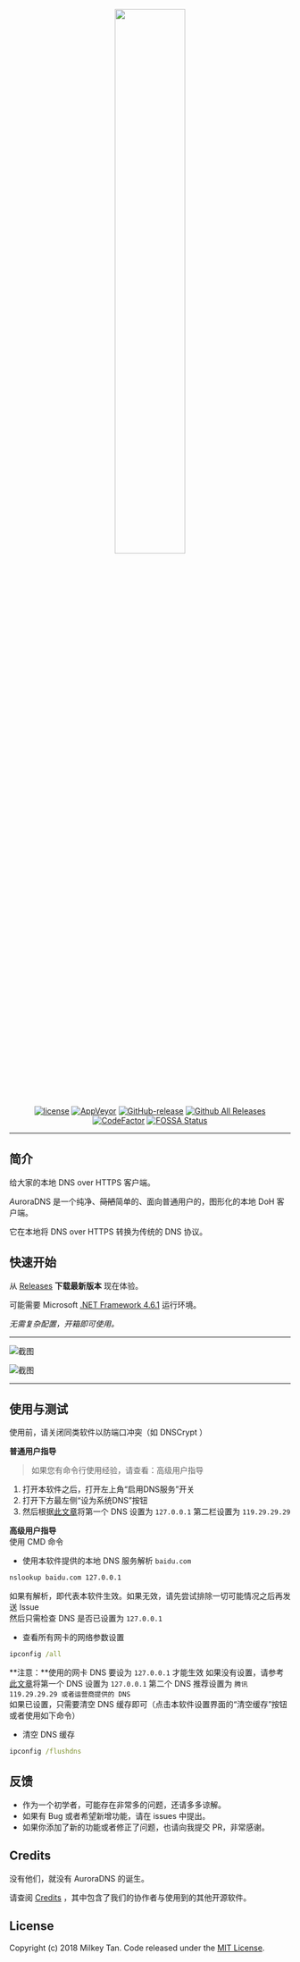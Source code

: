 
<p align="center">
          <a href='https://github.com/mili-tan/AuroraDNS.GUI'><img src='https://i.loli.net/2019/06/10/5cfdb719df5f019195.png' width="50%" height="50%"/></a>
</p>

<p align="center">
          <a href='https://github.com/mili-tan/AuroraDNS.GUI/blob/master/LICENSE.md'><img src='https://img.shields.io/github/license/mili-tan/AuroraDNS.GUI.svg' alt='license' referrerPolicy='no-referrer' /></a>
          <a href='https://ci.appveyor.com/project/mili-tan/AuroraDNS-GUI'><img src='https://img.shields.io/appveyor/ci/mili-tan/AuroraDNS-GUI.svg?&amp;logo=appveyor' alt='AppVeyor' referrerPolicy='no-referrer' /></a>
          <a href='https://github.com/mili-tan/AuroraDNS.GUI/releases/latest'><img src='https://img.shields.io/github/release/mili-tan/AuroraDNS.GUI.svg' alt='GitHub-release' referrerPolicy='no-referrer' /></a>
          <a href='https://github.com/mili-tan/AuroraDNS.GUI/releases/latest'><img src='https://img.shields.io/github/downloads/mili-tan/auroradns.gui/total.svg' alt='Github All Releases' referrerPolicy='no-referrer' /></a>
          <a href='https://www.codefactor.io/repository/github/mili-tan/AuroraDNS.GUI/overview/master'><img src='https://www.codefactor.io/repository/github/mili-tan/AuroraDNS.GUI/badge/master' alt='CodeFactor' referrerPolicy='no-referrer' /></a>
          <a href='https://app.fossa.io/projects/git%2Bgithub.com%2Fmili-tan%2FAuroraDNS.GUI?ref=badge_shield'><img src='https://app.fossa.io/api/projects/git%2Bgithub.com%2Fmili-tan%2FAuroraDNS.GUI.svg?type=shield' alt='FOSSA Status' referrerPolicy='no-referrer' /></a>
</p>


----------



## 简介

给大家的本地 DNS over HTTPS 客户端。

*A*uroraDNS 是一个纯净、~~简陋~~简单的、面向普通用户的，图形化的本地 DoH 客户端。

它在本地将 DNS over HTTPS 转换为传统的 DNS 协议。

## 快速开始

从 [Releases](https://github.com/mili-tan/AuroraDNS.GUI/releases) **下载最新版本** 现在体验。

可能需要 Microsoft [.NET Framework 4.6.1](https://docs.microsoft.com/zh-cn/dotnet/framework/install/on-windows-10) 运行环境。

*无需复杂配置，开箱即可使用。* 

------

![截图](https://i.loli.net/2019/04/16/5cb5275b6c232.jpg)

![截图](https://i.loli.net/2019/07/23/5d36ad44a0f3f65675.png)

------

## 使用与测试
使用前，请关闭同类软件以防端口冲突（如 DNSCrypt ）

**普通用户指导**    
> 如果您有命令行使用经验，请查看：高级用户指导  

1. 打开本软件之后，打开左上角“启用DNS服务”开关  
2. 打开下方最左侧“设为系统DNS”按钮
3. 然后根据[此文章](https://jingyan.baidu.com/article/2fb0ba40833b0a00f2ec5f28.html)将第一个 DNS 设置为 `127.0.0.1`  第二栏设置为 `119.29.29.29`  

**高级用户指导**  
使用 CMD 命令  
 - 使用本软件提供的本地 DNS 服务解析 `baidu.com`
```cmd
nslookup baidu.com 127.0.0.1
```
如果有解析，即代表本软件生效。如果无效，请先尝试排除一切可能情况之后再发送 Issue    
然后只需检查 DNS 是否已设置为 `127.0.0.1`    

 - 查看所有网卡的网络参数设置
```cmd
ipconfig /all
```
 **注意：**使用的网卡 DNS 要设为 `127.0.0.1` 才能生效
 如果没有设置，请参考[此文章](https://jingyan.baidu.com/article/2fb0ba40833b0a00f2ec5f28.html)将第一个 DNS 设置为 `127.0.0.1` 第二个 DNS 推荐设置为 `腾讯 119.29.29.29 或者运营商提供的 DNS`    
 如果已设置，只需要清空 DNS 缓存即可（点击本软件设置界面的“清空缓存”按钮 或者使用如下命令）     

 - 清空 DNS 缓存
```cmd
ipconfig /flushdns
```

## 反馈

- 作为一个初学者，可能存在非常多的问题，还请多多谅解。
- 如果有 Bug 或者希望新增功能，请在 issues 中提出。
- 如果你添加了新的功能或者修正了问题，也请向我提交 PR，非常感谢。

## Credits 

没有他们，就没有 AuroraDNS 的诞生。

请查阅 [Credits](https://github.com/mili-tan/AuroraDNS.GUI/blob/master/CREDITS.md) ，其中包含了我们的协作者与使用到的其他开源软件。

## License

Copyright (c) 2018 Milkey Tan. Code released under the [MIT License](https://github.com/mili-tan/AuroraDNS.GUI/blob/master/LICENSE.md). 
